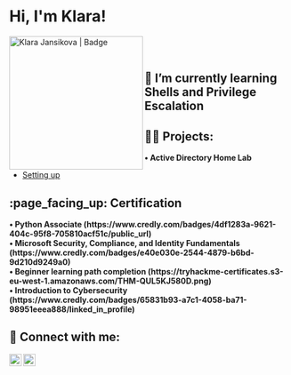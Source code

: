 
<h1>Hi, I'm Klara! </h1>

<img align="left" alt="Klara Jansikova | Badge" width="240px" src="https://tryhackme-badges.s3.amazonaws.com/kjan.png" />
<br />
<br />

<h2> 🌱 I’m currently learning Shells and Privilege Escalation </h2>

<h2> 👨‍💻 Projects:</h2>

<b> • Active Directory Home Lab </b>
  - [Setting up](https://github.com/KlaraJansi/ActiveDirectoryLab)

<h2> :page_facing_up: Certification </h2>
<b> • Python Associate (https://www.credly.com/badges/4df1283a-9621-404c-95f8-705810acf51c/public_url) </b> <br />
<b> • Microsoft Security, Compliance, and Identity Fundamentals (https://www.credly.com/badges/e40e030e-2544-4879-b6bd-9d210d9249a0)  </b> <br />
<b> • Beginner learning path completion (https://tryhackme-certificates.s3-eu-west-1.amazonaws.com/THM-QUL5KJ580D.png)  </b> <br />
<b> • Introduction to Cybersecurity (https://www.credly.com/badges/65831b93-a7c1-4058-ba71-98951eeea888/linked_in_profile)  </b> <br />

<h2> 🤳 Connect with me:</h2>

[<img align="left" alt="Klara Jansikova | LinkedIn" width="22px" src="https://cdn.jsdelivr.net/npm/simple-icons@v3/icons/linkedin.svg" />][linkedin]
[<img align="left" alt="Klara Jansikova | TryHackMe" width="22px" src="https://cdn.jsdelivr.net/npm/simple-icons@7.10.0/icons/tryhackme.svg" />][tryhackme]

[tryhackme]: https://tryhackme.com/p/kjan
[linkedin]: https://www.linkedin.com/in/klara-jan/




<!--
**KlaraJansi/KlaraJansi** is a ✨ _special_ ✨ repository because its `README.md` (this file) appears on your GitHub profile.

Here are some ideas to get you started:

- 🔭 I’m currently working on ...
- 🌱 I’m currently learning ...
- 👯 I’m looking to collaborate on ...
- 🤔 I’m looking for help with ...
- 💬 Ask me about ...
- 📫 How to reach me: ...
- 😄 Pronouns: ...
- ⚡ Fun fact: ...
-->
